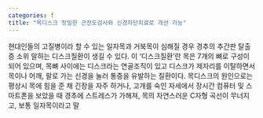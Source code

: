 ```yaml
---
categories: f
title: "목디스크 정밀한 근전도검사와 신경차단치료로 개선 가능"
---
```

현대인들의 고질병이라 할 수 있는 일자목과 거북목이 심해질 경우 경추의 추간판 탈출증 소위 말하는 디스크질환이 생길 수 있다. 이 ‘디스크질환’란 목은 7개의 뼈로 구성이 되어 있으며, 목뼈 사이에는 디스크라는 연골조직이 있고 디스크가 제자리를 이탈하면서 목이나 어깨, 팔로 가는 신경을 눌러 통증을 유발하는 질환이다. 목디스크의 원인으로는 평상시 목에 힘을 준 채 긴장을 자주 하거나, 고개를 숙인 자세에서 장시간 컴퓨터 및 스마트폰을 보았을 때 경추에 스트레스가 가해져, 목의 자연스러운 C자형 곡선이 무너지고, 보통 일자목이라고 말